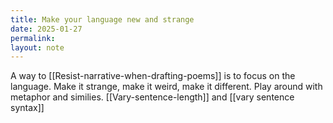 ```yaml
---
title: Make your language new and strange
date: 2025-01-27
permalink: 
layout: note
---
```


A way to [[Resist-narrative-when-drafting-poems]] is to focus on the language. Make it strange, make it weird, make it different. Play around with metaphor and similies. [[Vary-sentence-length]] and [[vary sentence syntax]]
